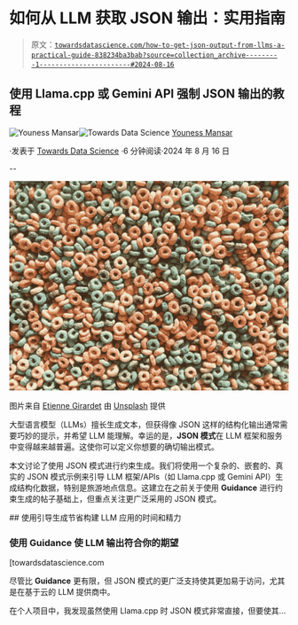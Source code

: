 # 如何从 LLM 获取 JSON 输出：实用指南

> 原文：[`towardsdatascience.com/how-to-get-json-output-from-llms-a-practical-guide-838234ba3bab?source=collection_archive---------1-----------------------#2024-08-16`](https://towardsdatascience.com/how-to-get-json-output-from-llms-a-practical-guide-838234ba3bab?source=collection_archive---------1-----------------------#2024-08-16)

## 使用 Llama.cpp 或 Gemini API 强制 JSON 输出的教程

[](https://medium.com/@CVxTz?source=post_page---byline--838234ba3bab--------------------------------)![Youness Mansar](https://medium.com/@CVxTz?source=post_page---byline--838234ba3bab--------------------------------)[](https://towardsdatascience.com/?source=post_page---byline--838234ba3bab--------------------------------)![Towards Data Science](https://towardsdatascience.com/?source=post_page---byline--838234ba3bab--------------------------------) [Youness Mansar](https://medium.com/@CVxTz?source=post_page---byline--838234ba3bab--------------------------------)

·发表于 [Towards Data Science](https://towardsdatascience.com/?source=post_page---byline--838234ba3bab--------------------------------) ·6 分钟阅读·2024 年 8 月 16 日

--

![](img/4f4a4ebe1e72bb0b28eee0286a787add.png)

图片来自 [Etienne Girardet](https://unsplash.com/@etiennegirardet?utm_source=medium&utm_medium=referral) 由 [Unsplash](https://unsplash.com/?utm_source=medium&utm_medium=referral) 提供

大型语言模型（LLMs）擅长生成文本，但获得像 JSON 这样的结构化输出通常需要巧妙的提示，并希望 LLM 能理解。幸运的是，**JSON 模式**在 LLM 框架和服务中变得越来越普遍。这使你可以定义你想要的确切输出模式。

本文讨论了使用 JSON 模式进行约束生成。我们将使用一个复杂的、嵌套的、真实的 JSON 模式示例来引导 LLM 框架/APIs（如 Llama.cpp 或 Gemini API）生成结构化数据，特别是旅游地点信息。这建立在之前关于使用 **Guidance** 进行约束生成的帖子基础上，但重点关注更广泛采用的 JSON 模式。

[](/save-time-and-effort-when-building-llm-apps-using-guided-generation-05f7237a3512?source=post_page-----838234ba3bab--------------------------------) ## 使用引导生成节省构建 LLM 应用的时间和精力

### 使用 Guidance 使 LLM 输出符合你的期望

[towardsdatascience.com

尽管比 **Guidance** 更有限，但 JSON 模式的更广泛支持使其更加易于访问，尤其是在基于云的 LLM 提供商中。

在个人项目中，我发现虽然使用 Llama.cpp 时 JSON 模式非常直接，但要使其…
